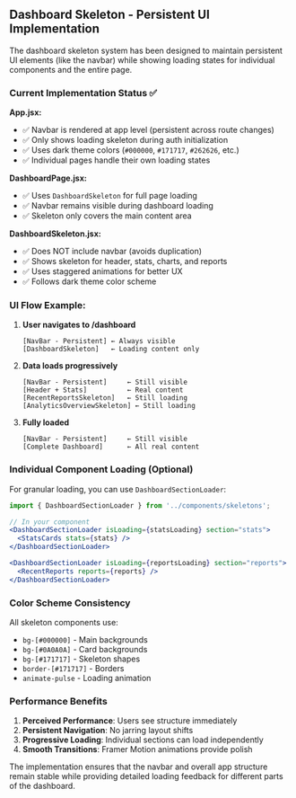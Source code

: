 ## Dashboard Skeleton - Persistent UI Implementation

The dashboard skeleton system has been designed to maintain persistent UI elements (like the navbar) while showing loading states for individual components and the entire page.

### Current Implementation Status ✅

**App.jsx:**
- ✅ Navbar is rendered at app level (persistent across route changes)
- ✅ Only shows loading skeleton during auth initialization
- ✅ Uses dark theme colors (`#000000`, `#171717`, `#262626`, etc.)
- ✅ Individual pages handle their own loading states

**DashboardPage.jsx:**
- ✅ Uses `DashboardSkeleton` for full page loading
- ✅ Navbar remains visible during dashboard loading
- ✅ Skeleton only covers the main content area

**DashboardSkeleton.jsx:**
- ✅ Does NOT include navbar (avoids duplication)
- ✅ Shows skeleton for header, stats, charts, and reports
- ✅ Uses staggered animations for better UX
- ✅ Follows dark theme color scheme

### UI Flow Example:

1. **User navigates to /dashboard**
   ```
   [NavBar - Persistent] ← Always visible
   [DashboardSkeleton]   ← Loading content only
   ```

2. **Data loads progressively**
   ```
   [NavBar - Persistent]     ← Still visible
   [Header + Stats]          ← Real content
   [RecentReportsSkeleton]   ← Still loading
   [AnalyticsOverviewSkeleton] ← Still loading
   ```

3. **Fully loaded**
   ```
   [NavBar - Persistent]     ← Still visible
   [Complete Dashboard]      ← All real content
   ```

### Individual Component Loading (Optional)

For granular loading, you can use `DashboardSectionLoader`:

```jsx
import { DashboardSectionLoader } from '../components/skeletons';

// In your component
<DashboardSectionLoader isLoading={statsLoading} section="stats">
  <StatsCards stats={stats} />
</DashboardSectionLoader>

<DashboardSectionLoader isLoading={reportsLoading} section="reports">
  <RecentReports reports={reports} />
</DashboardSectionLoader>
```

### Color Scheme Consistency

All skeleton components use:
- `bg-[#000000]` - Main backgrounds
- `bg-[#0A0A0A]` - Card backgrounds  
- `bg-[#171717]` - Skeleton shapes
- `border-[#171717]` - Borders
- `animate-pulse` - Loading animation

### Performance Benefits

1. **Perceived Performance**: Users see structure immediately
2. **Persistent Navigation**: No jarring layout shifts
3. **Progressive Loading**: Individual sections can load independently
4. **Smooth Transitions**: Framer Motion animations provide polish

The implementation ensures that the navbar and overall app structure remain stable while providing detailed loading feedback for different parts of the dashboard.
